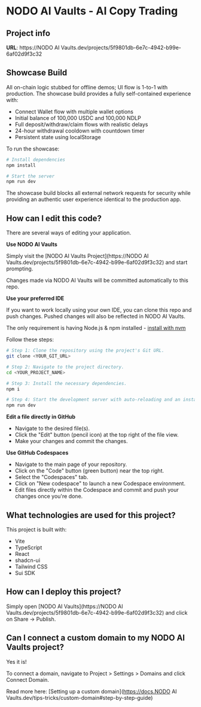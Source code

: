 # NODO AI Vaults - AI Copy Trading

## Project info

**URL**: https://NODO AI Vaults.dev/projects/5f9801db-6e7c-4942-b99e-6af02d9f3c32

## Showcase Build

All on-chain logic stubbed for offline demos; UI flow is 1-to-1 with production. The showcase build provides a fully self-contained experience with:

- Connect Wallet flow with multiple wallet options
- Initial balance of 100,000 USDC and 100,000 NDLP
- Full deposit/withdraw/claim flows with realistic delays
- 24-hour withdrawal cooldown with countdown timer
- Persistent state using localStorage

To run the showcase:

```sh
# Install dependencies
npm install

# Start the server
npm run dev
```

The showcase build blocks all external network requests for security while providing an authentic user experience identical to the production app.

## How can I edit this code?

There are several ways of editing your application.

**Use NODO AI Vaults**

Simply visit the [NODO AI Vaults Project](https://NODO AI Vaults.dev/projects/5f9801db-6e7c-4942-b99e-6af02d9f3c32) and start prompting.

Changes made via NODO AI Vaults will be committed automatically to this repo.

**Use your preferred IDE**

If you want to work locally using your own IDE, you can clone this repo and push changes. Pushed changes will also be reflected in NODO AI Vaults.

The only requirement is having Node.js & npm installed - [install with nvm](https://github.com/nvm-sh/nvm#installing-and-updating)

Follow these steps:

```sh
# Step 1: Clone the repository using the project's Git URL.
git clone <YOUR_GIT_URL>

# Step 2: Navigate to the project directory.
cd <YOUR_PROJECT_NAME>

# Step 3: Install the necessary dependencies.
npm i

# Step 4: Start the development server with auto-reloading and an instant preview.
npm run dev
```

**Edit a file directly in GitHub**

- Navigate to the desired file(s).
- Click the "Edit" button (pencil icon) at the top right of the file view.
- Make your changes and commit the changes.

**Use GitHub Codespaces**

- Navigate to the main page of your repository.
- Click on the "Code" button (green button) near the top right.
- Select the "Codespaces" tab.
- Click on "New codespace" to launch a new Codespace environment.
- Edit files directly within the Codespace and commit and push your changes once you're done.

## What technologies are used for this project?

This project is built with:

- Vite
- TypeScript
- React
- shadcn-ui
- Tailwind CSS
- Sui SDK

## How can I deploy this project?

Simply open [NODO AI Vaults](https://NODO AI Vaults.dev/projects/5f9801db-6e7c-4942-b99e-6af02d9f3c32) and click on Share -> Publish.

## Can I connect a custom domain to my NODO AI Vaults project?

Yes it is!

To connect a domain, navigate to Project > Settings > Domains and click Connect Domain.

Read more here: [Setting up a custom domain](https://docs.NODO AI Vaults.dev/tips-tricks/custom-domain#step-by-step-guide)
